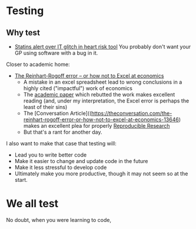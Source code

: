 # Testing

## Why test

- [Statins alert over IT glitch in heart risk tool](http://www.bbc.co.uk/news/health-36274791)  You probably don't want your GP using software with a bug in it.

Closer to academic home:

- [The Reinhart-Rogoff error – or how not to Excel at economics ](https://theconversation.com/the-reinhart-rogoff-error-or-how-not-to-excel-at-economics-13646)
  - A mistake in an excel spreadsheet lead to wrong conclusions in a highly cited ("impactful") work of economics
  - The [academic paper](http://www.peri.umass.edu/fileadmin/pdf/working_papers/working_papers_301-350/WP322.pdf) which rebutted the work makes excellent reading (and, under my interpretation, the Excel error is perhaps the least of their sins)
  - The [Conversation Article]((https://theconversation.com/the-reinhart-rogoff-error-or-how-not-to-excel-at-economics-13646) makes an excellent plea for properly [Reproducible Research](http://reproducibleresearch.net/)
  - But that's a rant for another day.

I also want to make that case that testing will:

- Lead you to write better code
- Make it easier to change and update code in the future
- Make it less stressful to develop code
- Ultimately make you more productive, though it may not seem so at the start.


# We all test

No doubt, when you were learning to code, 
